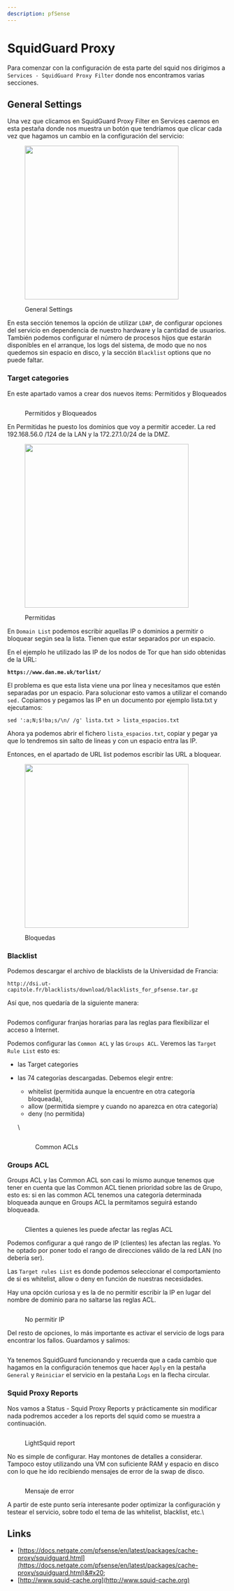 ```yaml
---
description: pfSense
---
```


# SquidGuard Proxy

Para comenzar con la configuración de esta parte del squid nos dirigimos a `Services - SquidGuard Proxy Filter` donde nos encontramos varias secciones.

## General Settings

Una vez que clicamos en SquidGuard Proxy Filter en Services caemos en esta pestaña donde nos muestra un botón que tendríamos que clicar cada vez que hagamos un cambio en la configuración del servicio:

<figure><img src="../../../.gitbook/assets/image (325).png" alt="" width="352"><figcaption><p>General Settings</p></figcaption></figure>

En esta sección tenemos la opción de utilizar `LDAP`, de configurar opciones del servicio en dependencia  de nuestro hardware y la cantidad de usuarios. También podemos configurar el número de procesos hijos que estarán disponibles en el arranque, los logs del sistema, de modo que no nos quedemos sin espacio en disco, y la sección `Blacklist` options que no puede faltar.

### Target categories

En este apartado vamos a crear dos nuevos items: Permitidos y Bloqueados

<figure><img src="../../../.gitbook/assets/image (326).png" alt=""><figcaption><p>Permitidos y Bloqueados</p></figcaption></figure>

En Permitidas he puesto los dominios que voy a permitir acceder. La red 192.168.56.0 /124  de la LAN y la 172.27.1.0/24 de la DMZ.

<figure><img src="../../../.gitbook/assets/image (327).png" alt="" width="375"><figcaption><p>Permitidas</p></figcaption></figure>



En `Domain List` podemos escribir aquellas IP o dominios a permitir o bloquear según sea la lista. Tienen que estar separados por un espacio.&#x20;

En el ejemplo he utilizado las IP de los nodos de Tor que han sido obtenidas de la URL:&#x20;

<pre><code><strong>https://www.dan.me.uk/torlist/ 
</strong></code></pre>

El problema es que esta lista viene una por línea y necesitamos que estén separadas por un espacio. Para solucionar esto vamos a utilizar el comando `sed.` Copiamos y pegamos las IP en un documento por ejemplo lista.txt y ejecutamos:

```
sed ':a;N;$!ba;s/\n/ /g' lista.txt > lista_espacios.txt
```

Ahora ya podemos abrir el fichero `lista_espacios.txt`, copiar y pegar ya que lo tendremos sin salto de lineas y con un espacio entra las IP.

Entonces, en el apartado de URL list podemos escribir las URL a bloquear.

<figure><img src="../../../.gitbook/assets/image (328).png" alt="" width="375"><figcaption><p>Bloquedas</p></figcaption></figure>



### Blacklist

Podemos descargar el archivo de blacklists de la Universidad de Francia:&#x20;

```
http://dsi.ut-capitole.fr/blacklists/download/blacklists_for_pfsense.tar.gz
```

Así que, nos quedaría de la siguiente manera:

<figure><img src="../../../.gitbook/assets/image (329).png" alt=""><figcaption></figcaption></figure>

Podemos configurar franjas horarias para las reglas para flexibilizar el acceso a Internet.&#x20;

Podemos configurar las `Common ACL` y las `Groups ACL`. Veremos las `Target Rule List`  esto es:

* las Target categories&#x20;
*   las 74 categorías descargadas. Debemos elegir entre:&#x20;

    * whitelist (permitida aunque la encuentre en otra categoría bloqueada),&#x20;
    * allow (permitida siempre y cuando no aparezca en otra categoría) &#x20;
    * deny (no permitida)

    \


    <figure><img src="../../../.gitbook/assets/image (330).png" alt=""><figcaption><p>Common ACLs</p></figcaption></figure>



### Groups ACL&#x20;

Groups ACL y las Common ACL son casi lo mismo aunque tenemos que tener en cuenta que las Common ACL tienen prioridad sobre las de Grupo, esto es: si en las common ACL  tenemos una categoría determinada bloqueada aunque en Groups ACL la permitamos seguirá estando bloqueada.&#x20;

<figure><img src="../../../.gitbook/assets/image (331).png" alt=""><figcaption><p>Clientes a quienes les puede afectar las reglas ACL</p></figcaption></figure>

Podemos configurar a qué rango de IP (clientes) les afectan las reglas. Yo he optado por poner todo el rango de direcciones válido de la red LAN (no debería ser).

Las `Target rules List` es donde podemos seleccionar el comportamiento de si es whitelist, allow o deny en función de nuestras necesidades.

Hay una opción curiosa y es la de no permitir escribir la IP en lugar del nombre de dominio para no saltarse las reglas ACL.

<figure><img src="../../../.gitbook/assets/image (332).png" alt=""><figcaption><p>No permitir IP</p></figcaption></figure>

Del resto de opciones, lo más importante es activar el servicio de logs para encontrar los fallos. Guardamos y salimos:

<figure><img src="../../../.gitbook/assets/image (333).png" alt=""><figcaption></figcaption></figure>

Ya tenemos SquidGuard funcionando y recuerda que a cada cambio que hagamos en la configuración  tenemos que hacer  `Apply` en la pestaña `General` y `Reiniciar`  el servicio en la pestaña L`ogs` en la flecha circular.

### Squid Proxy Reports

Nos vamos a Status - Squid Proxy Reports y prácticamente sin modificar nada podremos acceder a los reports del squid como se muestra a continuación.

<figure><img src="../../../.gitbook/assets/image (336).png" alt=""><figcaption><p>LightSquid report</p></figcaption></figure>

No es simple de configurar. Hay montones de detalles a considerar. Tampoco estoy utilizando una VM con suficiente RAM y espacio en disco con lo que he ido recibiendo mensajes de error de la swap de disco.&#x20;

<figure><img src="../../../.gitbook/assets/image (338).png" alt=""><figcaption><p>Mensaje de error</p></figcaption></figure>

A partir de este punto sería interesante poder optimizar la configuración y testear el servicio, sobre todo el tema de las whitelist, blacklist, etc.\


## Links

* [https://docs.netgate.com/pfsense/en/latest/packages/cache-proxy/squidguard.html](https://docs.netgate.com/pfsense/en/latest/packages/cache-proxy/squidguard.html)&#x20;
* [http://www.squid-cache.org](http://www.squid-cache.org)

